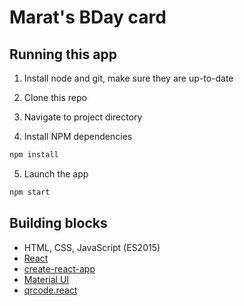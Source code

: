 Marat's BDay card
=================

Running this app
----------------

1. Install node and git, make sure they are up-to-date

2. Clone this repo

3. Navigate to project directory

4. Install NPM dependencies
  ```bash
  npm install
  ```

5. Launch the app
  ```bash
  npm start
  ```


Building blocks
---------------

* HTML, CSS, JavaScript (ES2015)
* [React](http://facebook.github.io/react/)
* [create-react-app](https://github.com/facebookincubator/create-react-app)
* [Material UI](http://www.material-ui.com/)
* [qrcode.react](https://github.com/zpao/qrcode.react)
